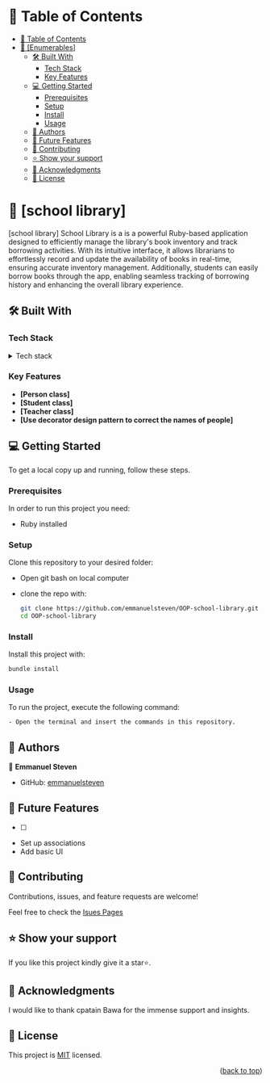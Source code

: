 <!-- TABLE OF CONTENTS -->

# 📗 Table of Contents

- [📗 Table of Contents](#-table-of-contents)
- [📖 \[Enumerables\] ](#-morse-code-)
  - [🛠 Built With ](#-built-with-)
    - [Tech Stack ](#tech-stack-)
    - [Key Features ](#key-features-)
  - [💻 Getting Started ](#-getting-started-)
    - [Prerequisites](#prerequisites)
    - [Setup](#setup)
    - [Install](#install)
    - [Usage](#usage)
  - [👥 Authors ](#-authors-)
  - [🔭 Future Features ](#-future-features-)
  - [🤝 Contributing ](#-contributing-)
  - [⭐️ Show your support ](#️-show-your-support-)
  - [🙏 Acknowledgments ](#-acknowledgments-)
  - [📝 License ](#-license-)

<!-- PROJECT DESCRIPTION -->
# 📖 [school library] <a name="about-project"></a>

 [school library] School Library is a is a powerful Ruby-based application designed to efficiently manage the library's book inventory and track borrowing activities. With its intuitive interface, it allows librarians to effortlessly record and update the availability of books in real-time, ensuring accurate inventory management. Additionally, students can easily borrow books through the app, enabling seamless tracking of borrowing history and enhancing the overall library experience.

## 🛠 Built With <a name="built-with"></a>

### Tech Stack <a name="tech-stack"></a>

<details>
<summary>Tech stack</summary>
  <ul>
    <li><a href="https://www.ruby-lang.org/en/">Ruby</a></li>
  </ul>
</details>

### Key Features <a name="key-features"></a>

- **[Person class]**
- **[Student class]**
- **[Teacher class]**
- **[Use decorator design pattern to correct the names of people]**

<!-- GETTING STARTED -->

## 💻 Getting Started <a name="getting-started"></a>

To get a local copy up and running, follow these steps.

### Prerequisites

In order to run this project you need:
 - Ruby installed

### Setup

Clone this repository to your desired folder:
- Open git bash on local computer
- clone the repo with:

  ```sh
  git clone https://github.com/emmanuelsteven/OOP-school-library.git
  cd OOP-school-library
  ```

### Install

Install this project with:

```sh
bundle install
```

### Usage

To run the project, execute the following command:

```sh
- Open the terminal and insert the commands in this repository.
```


## 👥 Authors <a name="authors"></a>

👤 **Emmanuel Steven**

- GitHub: [emmanuelsteven](https://github.com/emmanuelsteven)


<!-- FUTURE FEATURES -->

## 🔭 Future Features <a name="future-features"></a>

- [ ]
- Set up associations
- Add basic UI

<!-- CONTRIBUTING -->

## 🤝 Contributing <a name="contributing"></a>

Contributions, issues, and feature requests are welcome!

Feel free to check the [Isues Pages](https://github.com/emmanuelsteven/OOP-school-library/issues)


<!-- SUPPORT -->

## ⭐️ Show your support <a name="support"></a>

If you like this project kindly give it a star⭐️.


<!-- ACKNOWLEDGEMENTS -->

## 🙏 Acknowledgments <a name="acknowledgements"></a>

I would like to thank cpatain Bawa for the immense support and insights.

<!-- LICENSE -->

## 📝 License <a name="license"></a>

This project is [MIT](https://github.com/emmanuelsteven/OOP-school-library/blob/dev/LICENSE) licensed.

<p align="right">(<a href="#readme-top">back to top</a>)</p>